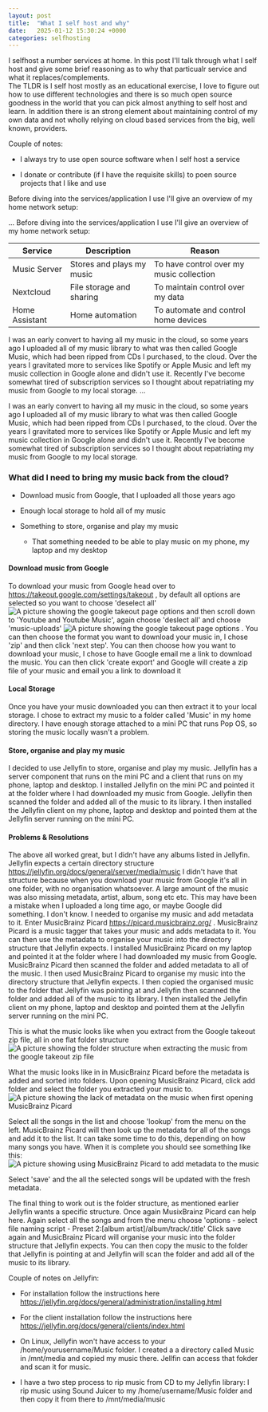 ```yaml
---
layout: post
title:  "What I self host and why"
date:   2025-01-12 15:30:24 +0000
categories: selfhosting
---
```


I selfhost a number services at home.  In this post I'll talk through what I self host and give some brief reasoning as to why that particualr service and what it replaces/complements.  
The TLDR is I self host mostly as an educational exercise, I love to figure out how to use different technologies and there is so much open source goodness in the world that you can pick almost anything to self host and learn.  In addition there is an strong element about maintaining control of my own data and not wholly relying on cloud based services from the big, well known, providers.

Couple of notes:

- I always try to use open source software when I self host a service
  
- I donate or contribute (if I have the requisite skills) to poen source projects that I like and use

Before diving into the services/application I use I'll give an overview of my home network setup:



...
Before diving into the services/application I use I'll give an overview of my home network setup:

| Service | Description | Reason |
|---------|-------------|--------|
| Music Server | Stores and plays my music | To have control over my music collection |
| Nextcloud | File storage and sharing | To maintain control over my data |
| Home Assistant | Home automation | To automate and control home devices |

I was an early convert to having all my music in the cloud, so some years ago I uploaded all of my music library to what was then called Google Music, which had been ripped from CDs I purchased, to the cloud.  Over the years I gravitated more to services like Spotify or Apple Music and left my music collection in Google alone and didn't use it.  Recently I've become somewhat tired of subscription services so I thought about repatriating my music from Google to my local storage.
...

I was an early convert to having all my music in the cloud, so some years ago I uploaded all of my music library to what was then called Google Music, which had been ripped from CDs I purchased, to the cloud.  Over the years I gravitated more to services like Spotify or Apple Music and left my music collection in Google alone and didn't use it.  Recently I've become somewhat tired of subscription services so I thought about repatriating my music from Google to my local storage.

### What did I need to bring my music back from the cloud?

- Download music from Google, that I uploaded all those years ago

- Enough local storage to hold all of my music

- Something to store, organise and play my music
  - That something needed to be able to play music on my phone, my laptop and my desktop

#### Download music from Google

To download your music from Google head over to <https://takeout.google.com/settings/takeout> , by default all options are selected so you want to choose 'deselect all' ![A picture showing the google takeout page options](/assets/images/gtakeout1.png?w=1024) and then scroll down to 'Youtube and Youtube Music', again choose 'deslect all' and choose 'music-uploads' ![A picture showing the google takeout page options](/assets/images/gtakeout2.png?w=1024) .  You can then choose the format you want to download your music in, I chose 'zip' and then click 'next step'.  You can then choose how you want to download your music, I chose to have Google email me a link to download the music.  You can then click 'create export' and Google will create a zip file of your music and email you a link to download it 

#### Local Storage

Once you have your music downloaded you can then extract it to your local storage.  I chose to extract my music to a folder called 'Music' in my home directory.  I have enough storage attached to a mini PC that runs Pop OS, so storing the music locally wasn't a problem.

#### Store, organise and play my music

 I decided to use Jellyfin to store, organise and play my music.  Jellyfin has a server component that runs on the mini PC and a client that runs on my phone, laptop and desktop. I installed Jellyfin on the mini PC and pointed it at the folder where I had downloaded my music from Google.  Jellyfin then scanned the folder and added all of the music to its library.  I then installed the Jellyfin client on my phone, laptop and desktop and pointed them at the Jellyfin server running on the mini PC.

#### Problems & Resolutions

 The above all worked great, but I didn't have any albums listed in Jellyfin.  Jellyfin expects a certain directory structure <https://jellyfin.org/docs/general/server/media/music> 
 I didn't have that structure because when you download your music from Google it's all in one folder, with no organisation whatsoever. A large amount of the music was also missing metadata, artist, album, song etc etc.  This may have been a mistake when I uploaded a long time ago, or maybe Google did something.  I don't know.  I needed to organise my music and add metadata to it.
 Enter MusicBrainz Picard <https://picard.musicbrainz.org/> .  MusicBrainz Picard is a music tagger that takes your music and adds metadata to it.  You can then use the metadata to organise your music into the directory structure that Jellyfin expects.  I installed MusicBrainz Picard on my laptop and pointed it at the folder where I had downloaded my music from Google.  MusicBrainz Picard then scanned the folder and added metadata to all of the music.  I then used MusicBrainz Picard to organise my music into the directory structure that Jellyfin expects.  I then copied the organised music to the folder that Jellyfin was pointing at and Jellyfin then scanned the folder and added all of the music to its library.  I then installed the Jellyfin client on my phone, laptop and desktop and pointed them at the Jellyfin server running on the mini PC.

 This is what the music looks like when you extract from the Google takeout zip file, all in one flat folder structure
  ![A picture showing the folder structure when extracting the music from the google takeout zip file](/assets/images/gtakeout3.png?w=1024)

 What the music looks like in in MusicBrainz Picard before the metadata is added and sorted into folders.  Upon opening MusicBrainz Picard, click add folder and select the folder you extracted your music to.
  ![A picture showing the lack of metadata on the music when first opening MusicBrainz Picard](/assets/images/picard1.png?w=1024)

Select all the songs in the list and choose 'lookup' from the menu on the left.  MusicBrainz Picard will then look up the metadata for all of the songs and add it to the list.  It can take some time to do this, depending on how many songs you have.  When it is complete you should see something like this:
  ![A picture showing using MusicBrainz Picard to add metadata to the music](/assets/images/picard2.png?w=1024)

  Select 'save' and the all the selected songs will be updated with the fresh metadata.

The final thing to work out is the folder structure, as mentioned earlier Jellyfin wants a specific structure.  Once again MusixBrainz Picard can help here.  Again select all the songs and from the menu choose 'options - select file naming script - Preset 2:[album artist]/album/track/.title'
Click save again and MusicBrainz Picard will organise your music into the folder structure that Jellyfin expects.  You can then copy the music to the folder that Jellyfin is pointing at and Jellyfin will scan the folder and add all of the music to its library.

Couple of notes on Jellyfin:

- For installation follow the instructions here <https://jellyfin.org/docs/general/administration/installing.html>

- For the client installation follow the instructions here <https://jellyfin.org/docs/general/clients/index.html>

- On Linux, Jellyfin won't have access to your /home/yourusername/Music folder.  I created a a directory called Music in /mnt/media and copied my music there.  Jellfin can access that fokder and scan it for music.

- I have a two step process to rip music from CD to my Jellyfin library:  I rip music using Sound Juicer to my /home/username/Music folder and then copy it from there to /mnt/media/music
